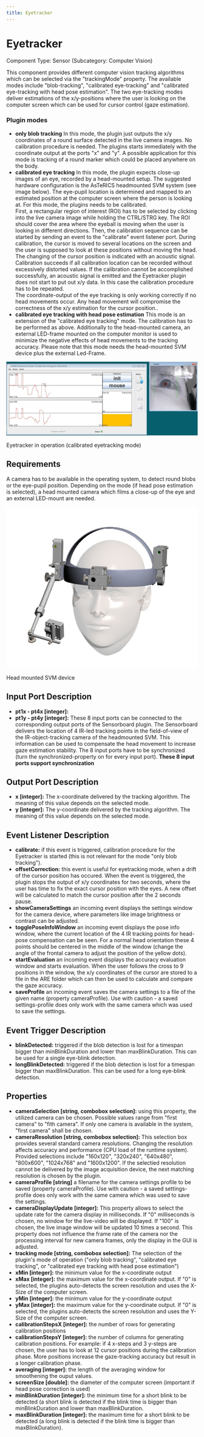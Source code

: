```yaml
---
title: Eyetracker
---
```


# Eyetracker

Component Type: Sensor (Subcategory: Computer Vision)

This component provides different computer vision tracking algorithms which can be selected via the "trackingMode" property. The available modes include "blob-tracking", "calibrated eye-tracking" and "calibrated eye-tracking with head pose estimation". The two eye-tracking modes deliver estimations of the x/y-positions where the user is looking on the computer screen which can be used for cursor control (gaze estimation).

### Plugin modes

*   **only blob tracking** In this mode, the plugin just outputs the x/y coordinates of a round surface detected in the live camera images. No calibration procedure is needed. The plugins starts immediately with the coordinate output at the ports "x" and "y". A possible application for this mode is tracking of a round marker which could be placed anywhere on the body.
*   **calibrated eye tracking** In this mode, the plugin expects close-up images of an eye, recorded by a head-mounted setup. The suggested hardware configuration is the AsTeRICS headmounted SVM system (see image below). The eye-pupil location is determined and mapped to an estimated position at the computer screen where the person is looking at. For this mode, the plugins needs to be calibrated.  
    First, a rectangular region of interest (ROI) has to be selected by clicking into the live camera image while holding the CTRL/STRG key. The ROI should cover the area where the eyeball is moving when the user is looking in different directions. Then, the calibration sequence can be started by sending an event to the "calibrate" event listener port. During calibration, the cursor is moved to several locations on the screen and the user is supposed to look at these positions without moving the head. The changing of the cursor position is indicated with an acoustic signal.  
    Calibration succeeds if all calibration location can be recorded without excessively distorted values. If the calibration cannot be accomplished successfully, an acoustic signal is emitted and the Eyetracker plugin does not start to put out x/y data. In this case the calibration procedure has to be repeated.  
    The coordinate-output of the eye tracking is only working correctly if no head movements occur. Any head movement will compromise the correctness of the x/y estimation for the cursor position..
*   **calibrated eye tracking with head pose estimation** This mode is an extension of the "calibrated eye tracking" mode. The calibration has to be performed as above. Additionally to the head-mounted camera, an external LED-frame mounted on the computer monitor is used to minimize the negative effects of head movements to the tracking accuracy. Please note that this mode needs the head-mounted SVM device plus the external Led-Frame.

![Screenshot: Eyetracker in operation](img/eyetracker.jpg "Screenshot: Eyetracker in operation")

Eyetracker in operation (calibrated eyetracking mode)

## Requirements

A camera has to be available in the operating system, to detect round blobs or the eye-pupil position. Depending on the mode (if head pose estimation is selected), a head mounted camera which films a close-up of the eye and an external LED-mount are needed.

![Screenshot: head mounted SVM device](img/eyetracker_headmount.jpg "Screenshot: head mounted SVM device")

Head mounted SVM device

## Input Port Description

*   **pt1x - pt4x \[integer\]:**
*   **pt1y - pt4y \[integer\]:** These 8 input ports can be connected to the corresponding output ports of the Sensorboard plugin. The Sensorboard delivers the location of 4 IR-led tracking points in the field-of-view of the IR-object-tracking camera of the headmounted SVM. This information can be used to compensate the head movement to increase gaze estimation stability. The 8 input ports have to be synchronized (turn the synchronized-property on for every input port). **These 8 input ports support synchronization**

## Output Port Description

*   **x \[integer\]:** The x-coordinate delivered by the tracking algorithm. The meaning of this value depends on the selected mode.
*   **y \[integer\]:** The y-coordinate delivered by the tracking algorithm. The meaning of this value depends on the selected mode.

## Event Listener Description

*   **calibrate:** if this event is triggered, calibration procedure for the Eyetracker is started (this is not relevant for the mode "only blob tracking").
*   **offsetCorrection:** this event is useful for eyetracking mode, when a drift of the cursor position has occured. When the event is triggered, the plugin stops the output of x/y coordinates for two seconds, where the user has time to fix the exact cursor position with the eyes. A new offset will be calculated to match the cursor position after the 2 seconds pause.
*   **showCameraSettings** an incoming event displays the settings window for the camera device, where parameters like image brightness or contrast can be adjusted.
*   **togglePoseInfoWindow** an incoming event displays the pose info window, where the current location of the 4 IR tracking points for head-pose compensation can be seen. For a normal head orientation these 4 points should be centered in the middle of the window (change the angle of the frontal camera to adjust the position of the yellow dots).
*   **startEvaluation** an incoming event displays the accuracy evaluation window and starts evaluation. When the user follows the cross to 9 positions in the window, the x/y coordinates of the cursor are stored to a file in the ARE folder which can then be used to calculate and compare the gaze accuracy.
*   **saveProfile** an incoming event saves the camera settings to a file of the given name (property cameraProfile). Use with caution - a saved settings-profile does only work with the same camera which was used to save the settings.

## Event Trigger Description

*   **blinkDetected:** triggered if the blob detection is lost for a timespan bigger than minBlinkDuration and lower than maxBlinkDuration. This can be used for a single eye-blink detection.
*   **longBlinkDetected:** triggered if the blob detection is lost for a timespan bigger than maxBlinkDuration. This can be used for a long eye-blink detection.

## Properties

*   **cameraSelection \[string, combobox selection\]:** using this property, the utilized camera can be chosen. Possible values range from "first camera" to "fith camera". If only one camera is available in the system, "first camera" shall be chosen.
*   **cameraResolution \[string, combobox selection\]:** This selection box provides several standard camera resolutions. Changing the resolution affects accuracy and performance (CPU load of the runtime system). Provided selections include "160x120", "320x240", "640x480", "800x600", "1024x768" and "1600x1200". If the selectied resolution cannot be delivered by the image acquisition device, the next matching resolution is chosen by the plugin.
*   **cameraProfile \[string\]** a filename for the camera settings profile to be saved (property cameraProfile). Use with caution - a saved settings-profile does only work with the same camera which was used to save the settings.
*   **cameraDisplayUpdate \[integer\]:** This property allows to select the update rate for the camera display in milliseconds. If "0" milliseconds is chosen, no window for the live-video will be displayed. If "100" is chosen, the live image window will be updated 10 times a second. This property does not influence the frame rate of the camera nor the processing interval for new camera frames, only the display in the GUI is adjusted.
*   **tracking mode \[string, combobox selection\]:** The selection of the plugin's mode of operation ("only blob tracking", "calibrated eye tracking", or "calibrated eye tracking with head pose estimation")
*   **xMin \[integer\]:** the minimum value for the x-coordinate output
*   **xMax \[integer\]:** the maximum value for the x-coordinate output. If "0" is selected, the plugins auto-detects the screen resolution and uses the X-Size of the computer screen.
*   **yMin \[integer\]:** the minimum value for the y-coordinate output
*   **yMax \[integer\]:** the maximum value for the y-coordinate output. If "0" is selected, the plugins auto-detects the screen resolution and uses the Y-Size of the computer screen.
*   **calibrationStepsX \[integer\]:** the number of rows for generating calibration positions
*   **calibrationStepsY \[integer\]:** the number of columns for generating calibration positions. For example: if 4 x-steps and 3 y-steps are chosen, the user has to look at 12 cursor positions during the calibration phase. More positions increase the gaze-tracking accuracy but result in a longer calibration phase.
*   **averaging \[integer\]:** the length of the averaging window for smoothening the ouput values.
*   **screenSize \[double\]:** the diameter of the computer screen (important if head pose correction is used)
*   **minBlinkDuration \[integer\]:** the minimum time for a short blink to be detected (a short blink is detected if the blink time is bigger than minBlinkDuration and lower than maxBlinkDuration.
*   **maxBlinkDuration \[integer\]:** the maximum time for a short blink to be detected (a long blink is detected if the blink time is bigger than maxBlinkDuration).